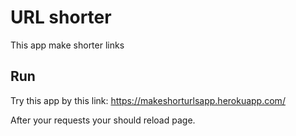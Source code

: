 # URL shorter

This app make shorter links


## Run

Try this app by this link:
https://makeshorturlsapp.herokuapp.com/

After your requests your should reload page.
